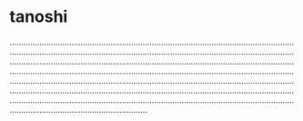 # tanoshi

................................................................................................................................................................................................................................................................................................................................................................................................................................................................................................................................................................................................................................................................................................................................................................................................................................................................................................................................................................